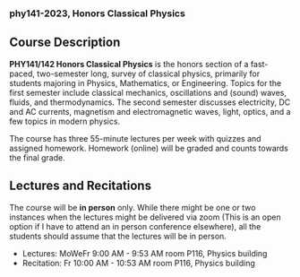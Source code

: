 ### phy141-2023, Honors Classical Physics

## Course Description

**PHY141/142 Honors Classical Physics** is the honors section of a fast-paced, two-semester long, survey of classical physics, primarily for students
majoring in Physics, Mathematics, or Engineering. Topics for the first semester include classical mechanics, oscillations and (sound) waves, fluids, and
thermodynamics. The second semester discusses electricity, DC and AC currents, magnetism and electromagnetic waves, light, optics, and a few topics in
modern physics.

The course has three 55-minute lectures per week with quizzes and assigned homework. Homework (online) will be graded and counts towards the final grade.

## Lectures and Recitations

The course will be **in person** only. While there might be one or two instances when the lectures might be delivered via zoom (This is an open option if I have to attend an in person conference elsewhere), all the students should assume that the lectures will be in person.

* Lectures: MoWeFr 9:00 AM - 9:53 AM room P116, Physics building
* Recitation: Fr 10:00 AM  - 10:53 AM room P116, Physics building

